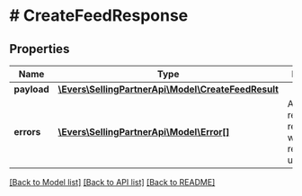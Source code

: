 # # CreateFeedResponse

## Properties

Name | Type | Description | Notes
------------ | ------------- | ------------- | -------------
**payload** | [**\Evers\SellingPartnerApi\Model\CreateFeedResult**](CreateFeedResult.md) |  | [optional]
**errors** | [**\Evers\SellingPartnerApi\Model\Error[]**](Error.md) | A list of error responses returned when a request is unsuccessful. | [optional]

[[Back to Model list]](../../README.md#models) [[Back to API list]](../../README.md#endpoints) [[Back to README]](../../README.md)
